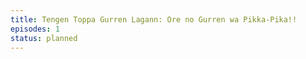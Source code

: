 ```yaml
---
title: Tengen Toppa Gurren Lagann: Ore no Gurren wa Pikka-Pika!!
episodes: 1
status: planned
---
```


